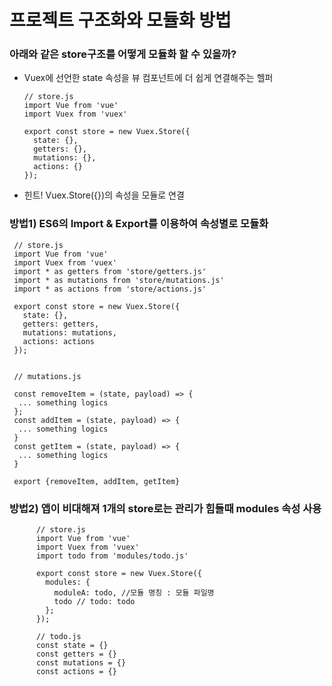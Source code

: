 # 프로젝트 구조화와 모듈화 방법

### 아래와 같은 store구조를 어떻게 모듈화 할 수 있을까?
 - Vuex에 선언한 state 속성을 뷰 컴포넌트에 더 쉽게 연결해주는 헬퍼
 
       // store.js
       import Vue from 'vue'
       import Vuex from 'vuex'
       
       export const store = new Vuex.Store({
         state: {},
         getters: {},
         mutations: {},
         actions: {}
       });

- 힌트! Vuex.Store({})의 속성을 모듈로 연결 



 ### 방법1) ES6의 Import & Export를 이용하여 속성별로 모듈화
 
     // store.js
     import Vue from 'vue'
     import Vuex from 'vuex'
     import * as getters from 'store/getters.js'
     import * as mutations from 'store/mutations.js'
     import * as actions from 'store/actions.js'
     
     export const store = new Vuex.Store({
       state: {},
       getters: getters,
       mutations: mutations,
       actions: actions
     });
     
     
     // mutations.js
     
     const removeItem = (state, payload) => {
      ... something logics
     };
     const addItem = (state, payload) => {
      ... something logics
     }
     const getItem = (state, payload) => {
      ... something logics
     }
     
     export {removeItem, addItem, getItem}
     
   ### 방법2) 앱이 비대해져 1개의 store로는 관리가 힘들때 modules 속성 사용
      
          // store.js
          import Vue from 'vue'
          import Vuex from 'vuex'
          import todo from 'modules/todo.js'
          
          export const store = new Vuex.Store({
            modules: {
              moduleA: todo, //모듈 명칭 : 모듈 파일명
              todo // todo: todo
            }; 
          });
          
          // todo.js
          const state = {}
          const getters = {}
          const mutations = {}
          const actions = {}
     
     
     
     
